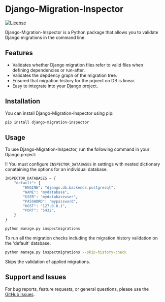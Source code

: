 # Django-Migration-Inspector

[![License](https://img.shields.io/badge/License-BSD_3--Clause-blue.svg)](https://opensource.org/licenses/BSD-3-Clause)

Django-Migration-Inspector is a Python package that allows you to validate Django migrations in the command line. 

## Features

- Validates whether Django migration files refer to valid files when defining dependencies or run-after.
- Validates the depdency graph of the migration tree.
- Ensured that migration history for the prjoect on DB is linear.
- Easy to integrate into your Django project.

## Installation

You can install Django-Migration-Inspector using pip:

```bash
pip install django-migration-inspector
```

## Usage
To use Django-Migration-Inspector, run the following command in your Django project:

!! You must configure `INSPECTOR_DATABASES` in settings with nested dictionary conataining the options for an individual database.
```python
INSPECTOR_DATABASES = {
    "default": {
        "ENGINE": "django.db.backends.postgresql",
        "NAME": "mydatabase",
        "USER": "mydatabaseuser",
        "PASSWORD": "mypassword",
        "HOST": "127.0.0.1",
        "PORT": "5432",
    }
}
```

```bash
python manage.py inspectmigrations
```
To run all the migration checks including the migration history validation on the 'default' database.


```bash
python manage.py inspectmigrations --skip-history-check
```
Skips the validation of applied migrations.

## Support and Issues
For bug reports, feature requests, or general questions, please use the [GitHub Issues](https://github.com/SamarthParnami/django-migration-inspector/issues).